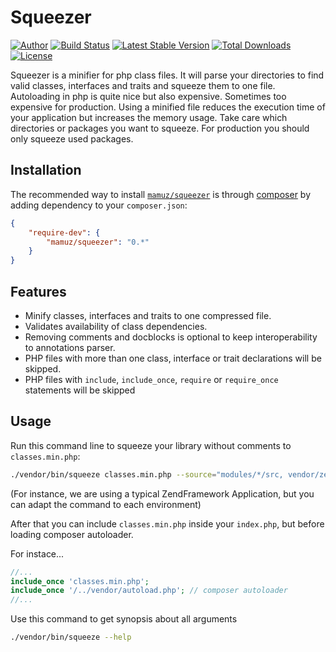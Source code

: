 Squeezer
========

[![Author](http://img.shields.io/badge/author-@mamuz_de-blue.svg?style=flat-square)](https://twitter.com/mamuz_de)
[![Build Status](https://img.shields.io/travis/mamuz/Squeezer.svg?style=flat-square)](https://travis-ci.org/mamuz/Squeezer)
[![Latest Stable Version](https://img.shields.io/packagist/v/mamuz/squeezer.svg?style=flat-square)](https://packagist.org/packages/mamuz/squeezer)
[![Total Downloads](https://img.shields.io/packagist/dt/mamuz/squeezer.svg?style=flat-square)](https://packagist.org/packages/mamuz/squeezer)
[![License](https://img.shields.io/packagist/l/mamuz/squeezer.svg?style=flat-square)](https://packagist.org/packages/mamuz/squeezer)

Squeezer is a minifier for php class files.
It will parse your directories to find valid classes, interfaces and traits and squeeze them to one file.
Autoloading in php is quite nice but also expensive. Sometimes too expensive for production.
Using a minified file reduces the execution time of your application but increases the memory usage.
Take care which directories or packages you want to squeeze. For production you should only squeeze
used packages.

## Installation

The recommended way to install
[`mamuz/squeezer`](https://packagist.org/packages/mamuz/squeezer) is through
[composer](http://getcomposer.org/) by adding dependency to your `composer.json`:

```json
{
    "require-dev": {
        "mamuz/squeezer": "0.*"
    }
}
```

## Features

- Minify classes, interfaces and traits to one compressed file.
- Validates availability of class dependencies.
- Removing comments and docblocks is optional to keep interoperability to annotations parser.
- PHP files with more than one class, interface or trait declarations will be skipped.
- PHP files with `include`, `include_once`, `require` or `require_once` statements will be skipped

## Usage

Run this command line to squeeze your library without comments to `classes.min.php`:

```sh
./vendor/bin/squeeze classes.min.php --source="modules/*/src, vendor/zendframework/*/src" --exclude="zend-loader" --nocomments
```
(For instance, we are using a typical ZendFramework Application, but you can adapt the command to each environment)

After that you can include `classes.min.php` inside your `index.php`, but before loading composer autoloader.

For instace...

```php
//...
include_once 'classes.min.php';
include_once '/../vendor/autoload.php'; // composer autoloader
//...
```

Use this command to get synopsis about all arguments

```sh
./vendor/bin/squeeze --help
```
